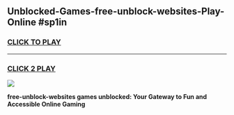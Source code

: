
## Unblocked-Games-free-unblock-websites-Play-Online #sp1in
<h3>
<a href="https://news.freeplayer.one?title=free-unblock-websites&ref=3">CLICK TO PLAY</a></h3>
<hr>

<h3>
<a href="https://news.freeplayer.one?title=free-unblock-websites&ref=3">CLICK 2 PLAY</a>
  
</h3>

<a href="https://news.freeplayer.one?title=free-unblock-websites&ref=3"><img src="https://clearcache.store/games.png"></a>


**free-unblock-websites games unblocked: Your Gateway to Fun and Accessible Online Gaming**
